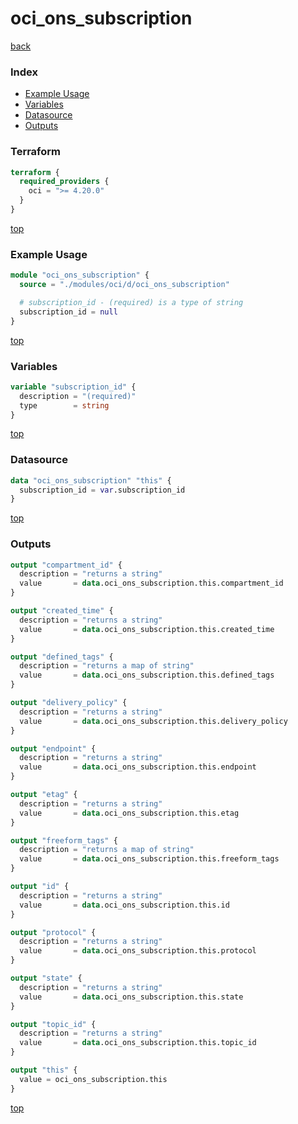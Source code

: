 # oci_ons_subscription

[back](../oci.md)

### Index

- [Example Usage](#example-usage)
- [Variables](#variables)
- [Datasource](#datasource)
- [Outputs](#outputs)

### Terraform

```terraform
terraform {
  required_providers {
    oci = ">= 4.20.0"
  }
}
```

[top](#index)

### Example Usage

```terraform
module "oci_ons_subscription" {
  source = "./modules/oci/d/oci_ons_subscription"

  # subscription_id - (required) is a type of string
  subscription_id = null
}
```

[top](#index)

### Variables

```terraform
variable "subscription_id" {
  description = "(required)"
  type        = string
}
```

[top](#index)

### Datasource

```terraform
data "oci_ons_subscription" "this" {
  subscription_id = var.subscription_id
}
```

[top](#index)

### Outputs

```terraform
output "compartment_id" {
  description = "returns a string"
  value       = data.oci_ons_subscription.this.compartment_id
}

output "created_time" {
  description = "returns a string"
  value       = data.oci_ons_subscription.this.created_time
}

output "defined_tags" {
  description = "returns a map of string"
  value       = data.oci_ons_subscription.this.defined_tags
}

output "delivery_policy" {
  description = "returns a string"
  value       = data.oci_ons_subscription.this.delivery_policy
}

output "endpoint" {
  description = "returns a string"
  value       = data.oci_ons_subscription.this.endpoint
}

output "etag" {
  description = "returns a string"
  value       = data.oci_ons_subscription.this.etag
}

output "freeform_tags" {
  description = "returns a map of string"
  value       = data.oci_ons_subscription.this.freeform_tags
}

output "id" {
  description = "returns a string"
  value       = data.oci_ons_subscription.this.id
}

output "protocol" {
  description = "returns a string"
  value       = data.oci_ons_subscription.this.protocol
}

output "state" {
  description = "returns a string"
  value       = data.oci_ons_subscription.this.state
}

output "topic_id" {
  description = "returns a string"
  value       = data.oci_ons_subscription.this.topic_id
}

output "this" {
  value = oci_ons_subscription.this
}
```

[top](#index)